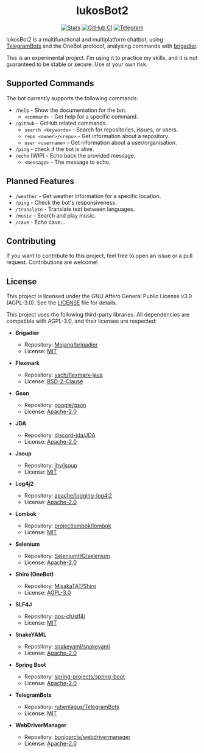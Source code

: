 <div align="middle">

# lukosBot2

[![Stars](https://img.shields.io/github/stars/Chiloven945/lukosBot2?style=flat&logo=data:image/svg%2bxml;base64,PHN2ZyB4bWxucz0iaHR0cDovL3d3dy53My5vcmcvMjAwMC9zdmciIHZlcnNpb249IjEiIHdpZHRoPSIxNiIgaGVpZ2h0PSIxNiI+PHBhdGggZD0iTTggLjI1YS43NS43NSAwIDAgMSAuNjczLjQxOGwxLjg4MiAzLjgxNSA0LjIxLjYxMmEuNzUuNzUgMCAwIDEgLjQxNiAxLjI3OWwtMy4wNDYgMi45Ny43MTkgNC4xOTJhLjc1MS43NTEgMCAwIDEtMS4wODguNzkxTDggMTIuMzQ3bC0zLjc2NiAxLjk4YS43NS43NSAwIDAgMS0xLjA4OC0uNzlsLjcyLTQuMTk0TC44MTggNi4zNzRhLjc1Ljc1IDAgMCAxIC40MTYtMS4yOGw0LjIxLS42MTFMNy4zMjcuNjY4QS43NS43NSAwIDAgMSA4IC4yNVoiIGZpbGw9IiNlYWM1NGYiLz48L3N2Zz4=&logoSize=auto&label=Stars&labelColor=444444&color=eac54f)](https://github.com/Chiloven945/lukosBot2/)
[![GitHub CI](https://img.shields.io/github/actions/workflow/status/Chiloven945/lukosBot2/maven.yml?style=flat&labelColor=444444&branch=master&label=GitHub%20CI&logo=github)](https://github.com/Chiloven945/lukosBot2/actions/workflows/maven.yml)
[![Telegram](https://img.shields.io/badge/Telegram-LukosBot-2299d5?style=flat&logo=telegram&logoColor=2ba3df)](https://t.me/lukos945_bot)

</div>

lukosBot2 is a multifunctional and multiplatform chatbot, using [TelegramBots](https://github.com/rubenlagus/TelegramBots) and the OneBot protocol, analysing commands
with [brigadier](https://github.com/Mojang/brigadier).

This is an experimental project. I'm using it to practice my skills, and it is not guaranteed to be stable or secure. Use at your own risk.

## Supported Commands

The bot currently supports the following commands:

- `/help` - Show the documentation for the bot.
    - `<command>` - Get help for a specific command.
- `/github` - GitHub related commands.
    - `search <keywords>` - Search for repositories, issues, or users.
    - `repo <owner>/<repo>` - Get information about a repository.
    - `user <username>` - Get information about a user/organisation.
- `/ping` - check if the bot is alive.
- `/echo` (WIP) - Echo back the provided message.
    - `<message>` - The message to echo.

## Planned Features

- `/weather` - Get weather information for a specific location.
- `/ping` - Check the bot's responsiveness.
- `/translate` - Translate text between languages.
- `/music` - Search and play music.
- `/cave` - Echo cave...

## Contributing

If you want to contribute to this project, feel free to open an issue or a pull request. Contributions are welcome!

## License

This project is licensed under the GNU Affero General Public License v3.0 (AGPL-3.0). See the [LICENSE](LICENSE) file for details.

This project uses the following third-party libraries. All dependencies are compatible with AGPL-3.0, and their licenses are respected:

- **Brigadier**
  - Repository: [Mojang/brigadier](https://github.com/Mojang/brigadier)
  - License: [MIT](https://github.com/Mojang/brigadier/blob/master/LICENSE)

- **Flexmark**
  - Repository: [vsch/flexmark-java](https://github.com/vsch/flexmark-java)
  - License: [BSD-2-Clause](https://github.com/vsch/flexmark-java/blob/master/LICENSE.txt)

- **Gson**
  - Repository: [google/gson](https://github.com/google/gson)
  - License: [Apache-2.0](https://github.com/google/gson/blob/main/LICENSE)

- **JDA**
  - Repository: [discord-jda/JDA](https://github.com/discord-jda/JDA)
  - License: [Apache-2.0](https://github.com/discord-jda/JDA/blob/master/LICENSE)

- **Jsoup**
  - Repository: [jhy/jsoup](https://github.com/jhy/jsoup)
  - License: [MIT](https://github.com/jhy/jsoup/blob/master/LICENSE)

- **Log4j2**
  - Repository: [apache/logging-log4j2](https://github.com/apache/logging-log4j2)
  - License: [Apache-2.0](https://github.com/apache/logging-log4j2/blob/2.x/LICENSE.txt)

- **Lombok**
  - Repository: [projectlombok/lombok](https://github.com/projectlombok/lombok)
  - License: [MIT](https://github.com/projectlombok/lombok/blob/master/LICENSE)

- **Selenium**
  - Repository: [SeleniumHQ/selenium](https://github.com/SeleniumHQ/selenium)
  - License: [Apache-2.0](https://github.com/SeleniumHQ/selenium/blob/trunk/LICENSE)

- **Shiro (OneBot)**
  - Repository: [MisakaTAT/Shiro](https://github.com/mikuac/shiro)
  - License: [AGPL-3.0](https://github.com/MisakaTAT/Shiro/blob/main/LICENSE)

- **SLF4J**
  - Repository: [qos-ch/slf4j](https://github.com/qos-ch/slf4j)
  - License: [MIT](https://github.com/qos-ch/slf4j/blob/master/LICENSE.txt)

- **SnakeYAML**
  - Repository: [snakeyaml/snakeyaml](https://github.com/snakeyaml/snakeyaml)
  - License: [Apache-2.0](https://github.com/snakeyaml/snakeyaml/blob/master/LICENSE.txt)

- **Spring Boot**
  - Repository: [spring-projects/spring-boot](https://github.com/spring-projects/spring-boot)
  - License: [Apache-2.0](https://github.com/spring-projects/spring-boot/blob/main/LICENSE.txt)

- **TelegramBots**
  - Repository: [rubenlagus/TelegramBots](https://github.com/rubenlagus/TelegramBots)
  - License: [MIT](https://github.com/rubenlagus/TelegramBots/blob/master/LICENSE)

- **WebDriverManager**
  - Repository: [bonigarcia/webdrivermanager](https://github.com/bonigarcia/webdrivermanager)
  - License: [Apache-2.0](https://github.com/bonigarcia/webdrivermanager/blob/master/LICENSE)